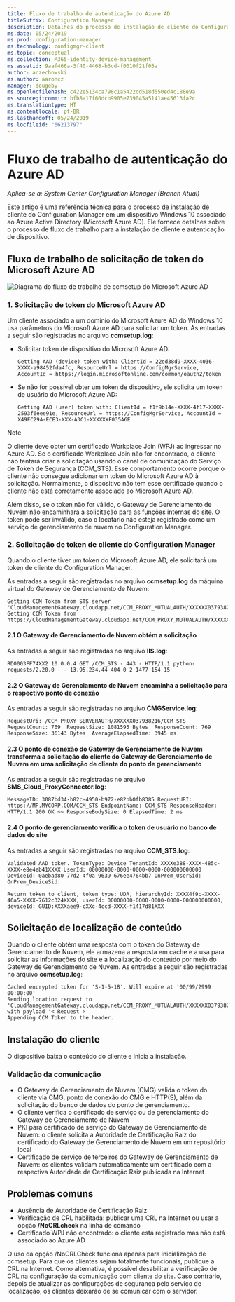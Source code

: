 ```yaml
---
title: Fluxo de trabalho de autenticação do Azure AD
titleSuffix: Configuration Manager
description: Detalhes do processo de instalação de cliente do Configuration Manager em um dispositivo Windows 10 com o sistema de autenticação do Azure Active Directory
ms.date: 05/24/2019
ms.prod: configuration-manager
ms.technology: configmgr-client
ms.topic: conceptual
ms.collection: M365-identity-device-management
ms.assetid: 9aaf466a-3f40-4468-b3cd-f0010f21f05a
author: aczechowski
ms.author: aaroncz
manager: dougeby
ms.openlocfilehash: c422e5134ca798c1a5422cd518d550ed4c188e9a
ms.sourcegitcommit: bfb8a17f60dcb9905e739045a5141ae45613fa2c
ms.translationtype: HT
ms.contentlocale: pt-BR
ms.lasthandoff: 05/24/2019
ms.locfileid: "66213797"
---
```

# <a name="azure-ad-authentication-workflow"></a>Fluxo de trabalho de autenticação do Azure AD

*Aplica-se a: System Center Configuration Manager (Branch Atual)*

Este artigo é uma referência técnica para o processo de instalação de cliente do Configuration Manager em um dispositivo Windows 10 associado ao Azure Active Directory (Microsoft Azure AD). Ele fornece detalhes sobre o processo de fluxo de trabalho para a instalação de cliente e autenticação de dispositivo.  
 

## <a name="azure-ad-token-request-workflow"></a>Fluxo de trabalho de solicitação de token do Microsoft Azure AD

![Diagrama do fluxo de trabalho de ccmsetup do Microsoft Azure AD](media/azure-ad-install-workflow.png)  

### <a name="1-azure-ad-token-request"></a>1. Solicitação de token do Microsoft Azure AD

Um cliente associado a um domínio do Microsoft Azure AD do Windows 10 usa parâmetros do Microsoft Azure AD para solicitar um token. As entradas a seguir são registradas no arquivo **ccmsetup.log**:

- Solicitar token de dispositivo do Microsoft Azure AD:

    ```
    Getting AAD (device) token with: ClientId = 22ed38d9-XXXX-4036-XXXX-a98452fda4fc, ResourceUrl = https://ConfigMgrService, AccountId = https://login.microsoftonline.com/common/oauth2/token
    ```

- Se não for possível obter um token de dispositivo, ele solicita um token de usuário do Microsoft Azure AD:

    ```
    Getting AAD (user) token with: ClientId = f1f9b14e-XXXX-4f17-XXXX-2593f6eee91e, ResourceUrl = https://ConfigMgrService, AccountId = X49FC29A-ECE3-XXX-A3C1-XXXXXXF035A6E
    ```

> [!NOTE]
> O cliente deve obter um certificado Workplace Join (WPJ) ao ingressar no Azure AD. Se o certificado Workplace Join não for encontrado, o cliente não tentará criar a solicitação usando o canal de comunicação do Serviço de Token de Segurança (CCM_STS). Esse comportamento ocorre porque o cliente não consegue adicionar um token do Microsoft Azure AD à solicitação. Normalmente, o dispositivo não tem esse certificado quando o cliente não está corretamente associado ao Microsoft Azure AD.
>
> Além disso, se o token não for válido, o Gateway de Gerenciamento de Nuvem não encaminhará a solicitação para as funções internas do site. O token pode ser inválido, caso o locatário não esteja registrado como um serviço de gerenciamento de nuvem no Configuration Manager.


### <a name="2-configuration-manager-client-token-request"></a>2. Solicitação de token de cliente do Configuration Manager

Quando o cliente tiver um token do Microsoft Azure AD, ele solicitará um token de cliente do Configuration Manager.

As entradas a seguir são registradas no arquivo **ccmsetup.log** da máquina virtual do Gateway de Gerenciamento de Nuvem:

```
Getting CCM Token from STS server 'CloudManagementGateway.cloudapp.net/CCM_PROXY_MUTUALAUTH/XXXXXX037938216'
Getting CCM Token from https://CloudManagementGateway.cloudapp.net/CCM_PROXY_MUTUALAUTH/XXXXXX037938216/CCM_STS
```

#### <a name="21-cmg-gets-request"></a>2.1 O Gateway de Gerenciamento de Nuvem obtém a solicitação

As entradas a seguir são registradas no arquivo **IIS.log**:

```
RD0003FF74XX2 10.0.0.4 GET /CCM_STS - 443 - HTTP/1.1 python-requests/2.20.0 - - 13.95.234.44 404 0 2 1477 154 15
```

#### <a name="22-cmg-forwards-request-to-cmg-connection-point"></a>2.2 O Gateway de Gerenciamento de Nuvem encaminha a solicitação para o respectivo ponto de conexão

As entradas a seguir são registradas no arquivo **CMGService.log**:

```
RequestUri: /CCM_PROXY_SERVERAUTH/XXXXXX037938216/CCM_STS  RequestCount: 769  RequestSize: 1081595 Bytes  ResponseCount: 769     ResponseSize: 36143 Bytes  AverageElapsedTime: 3945 ms
```

#### <a name="23-cmg-connection-point-transforms-cmg-client-request-to-management-point-client-request"></a>2.3 O ponto de conexão do Gateway de Gerenciamento de Nuvem transforma a solicitação do cliente do Gateway de Gerenciamento de Nuvem em uma solicitação de cliente do ponto de gerenciamento

As entradas a seguir são registradas no arquivo **SMS_Cloud_ProxyConnector.log**:

```
MessageID: 3087bd34-b82c-4950-b972-e82bb0fb8385 RequestURI: https://MP.MYCORP.COM/CCM_STS EndpointName: CCM_STS ResponseHeader: HTTP/1.1 200 OK ~~ ResponseBodySize: 0 ElapsedTime: 2 ms
```

#### <a name="24-management-point-verifies-user-token-in-site-database"></a>2.4 O ponto de gerenciamento verifica o token de usuário no banco de dados do site

As entradas a seguir são registradas no arquivo **CCM_STS.log**:

```
Validated AAD token. TokenType: Device TenantId: XXXXe388-XXXX-485c-XXXX-e8e4eb41XXXX UserId: 00000000-0000-0000-0000-000000000000 DeviceId: 0aebad80-77d2-4f0a-9639-676ee4764bb7 OnPrem_UserSid:  OnPrem_DeviceSid:

Return token to client, token type: UDA, hierarchyId: XXXX4f9c-XXXX-46a5-XXXX-7612c324XXXX, userId: 00000000-0000-0000-0000-000000000000, deviceId: GUID:XXXXaee9-cXXc-4ccd-XXXX-f1417d81XXX
```


## <a name="content-location-request"></a>Solicitação de localização de conteúdo

Quando o cliente obtém uma resposta com o token do Gateway de Gerenciamento de Nuvem, ele armazena a resposta em cache e a usa para solicitar as informações do site e a localização do conteúdo por meio do Gateway de Gerenciamento de Nuvem. As entradas a seguir são registradas no arquivo **ccmsetup.log**:

```
Cached encrypted token for 'S-1-5-18'. Will expire at '00/99/2999 00:00:00'
Sending location request to 'CloudManagementGateway.cloudapp.net/CCM_PROXY_MUTUALAUTH/XXXXXX037938216' with payload '< Request >
Appending CCM Token to the header.
```


## <a name="client-installation"></a>Instalação do cliente

O dispositivo baixa o conteúdo do cliente e inicia a instalação.

### <a name="communication-validation"></a>Validação da comunicação

- O Gateway de Gerenciamento de Nuvem (CMG) valida o token do cliente via CMG, ponto de conexão do CMG e HTTP(S), além da solicitação do banco de dados do ponto de gerenciamento.
- O cliente verifica o certificado de serviço ou de gerenciamento do Gateway de Gerenciamento de Nuvem
- PKI para certificado de serviço do Gateway de Gerenciamento de Nuvem: o cliente solicita a Autoridade de Certificação Raiz do certificado do Gateway de Gerenciamento de Nuvem em um repositório local
- Certificado de serviço de terceiros do Gateway de Gerenciamento de Nuvem: os clientes validam automaticamente um certificado com a respectiva Autoridade de Certificação Raiz publicada na Internet


## <a name="common-issues"></a>Problemas comuns

- Ausência de Autoridade de Certificação Raiz
- Verificação de CRL habilitada: publicar uma CRL na Internet ou usar a opção **/NoCRLcheck** na linha de comando
- Certificado WPJ não encontrado: o cliente está registrado mas não está associado ao Azure AD

O uso da opção /NoCRLCheck funciona apenas para inicialização de ccmsetup. Para que os clientes sejam totalmente funcionais, publique a CRL na Internet. Como alternativa, é possível desabilitar a verificação de CRL na configuração da comunicação com cliente do site. Caso contrário, depois de atualizar as configurações de segurança pelo serviço de localização, os clientes deixarão de se comunicar com o servidor.
